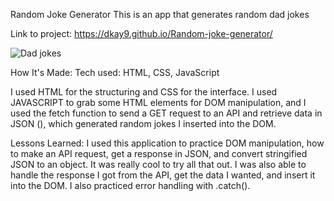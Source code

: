 Random Joke Generator
This is an app that generates random dad jokes

Link to project: https://dkay9.github.io/Random-joke-generator/

![Dad jokes](https://github.com/user-attachments/assets/ea741ef5-e00c-470a-8a3a-ffad4965d9bc)

How It's Made:
Tech used: HTML, CSS, JavaScript

I used HTML for the structuring and CSS for the interface. I used JAVASCRIPT to grab some HTML elements for DOM manipulation, and I used the fetch function to send a GET request to an API and retrieve data in JSON (), which generated random jokes I inserted into the DOM.

Lessons Learned:
I used this application to practice DOM manipulation, how to make an API request, get a response in JSON, and convert stringified JSON to an object. It was really cool to try all that out. I was also able to handle the response I got from the API, get the data I wanted, and insert it into the DOM. I also practiced error handling with .catch(). 
